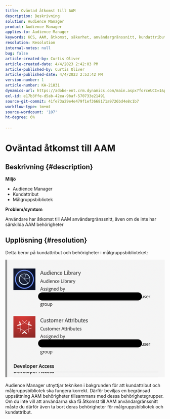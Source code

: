 ```yaml
---
title: Oväntad åtkomst till AAM
description: Beskrivning
solution: Audience Manager
product: Audience Manager
applies-to: Audience Manager
keywords: KCS, AAM, åtkomst, säkerhet, användargränssnitt, kundattribut, målgruppsbibliotek
resolution: Resolution
internal-notes: null
bug: false
article-created-by: Curtis Oliver
article-created-date: 4/4/2023 2:42:03 PM
article-published-by: Curtis Oliver
article-published-date: 4/4/2023 2:53:42 PM
version-number: 1
article-number: KA-21831
dynamics-url: https://adobe-ent.crm.dynamics.com/main.aspx?forceUCI=1&pagetype=entityrecord&etn=knowledgearticle&id=e9c726db-f6d2-ed11-a7c7-6045bd006b25
exl-id: e17b3ffe-d5ab-42ea-9baf-570733e21491
source-git-commit: 41fe73a29e4e479f1ef3668171a9726bd4e8c1b7
workflow-type: tm+mt
source-wordcount: '107'
ht-degree: 6%

---
```


# Oväntad åtkomst till AAM

## Beskrivning {#description}


<b>Miljö</b>

- Audience Manager
- Kundattribut
- Målgruppsbibliotek


<b>Problem/symtom</b>



Användare har åtkomst till AAM användargränssnitt, även om de inte har särskilda AAM behörigheter


## Upplösning {#resolution}


Detta beror på kundattribut och behörigheter i målgruppsbiblioteket:

![](assets/0f984131-f8d2-ed11-a7c7-6045bd006b25.png)



Audience Manager utnyttjar tekniken i bakgrunden för att kundattribut och målgruppsbibliotek ska fungera korrekt. Därför beviljas en begränsad uppsättning AAM behörigheter tillsammans med dessa behörighetsgrupper. Om du inte vill att användarna ska få åtkomst till AAM användargränssnitt måste du därför även ta bort deras behörigheter för målgruppsbibliotek och kundattribut.
